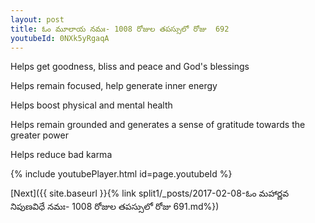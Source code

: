 ```yaml
---
layout: post
title: ఓం మూలాయ నమః- 1008 రోజుల తపస్సులో రోజు  692
youtubeId: 0NXk5yRgaqA
---
```

 
 
Helps get goodness, bliss and peace and God's blessings
 
Helps remain focused, help generate inner energy 
 
Helps boost physical and mental health 
 
Helps remain grounded and generates a sense of gratitude towards the greater power 
 
Helps reduce bad karma
 
 
 
 


{% include youtubePlayer.html id=page.youtubeId %}
 
[Next]({{ site.baseurl }}{% link  split1/_posts/2017-02-08-ఓం మహార్ణవ నిపుణవిధే నమః- 1008 రోజుల తపస్సులో రోజు  691.md%})
 
